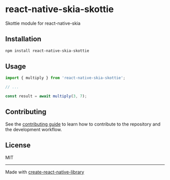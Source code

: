 # react-native-skia-skottie

Skottie module for react-native-skia

## Installation

```sh
npm install react-native-skia-skottie
```

## Usage

```js
import { multiply } from 'react-native-skia-skottie';

// ...

const result = await multiply(3, 7);
```

## Contributing

See the [contributing guide](CONTRIBUTING.md) to learn how to contribute to the repository and the development workflow.

## License

MIT

---

Made with [create-react-native-library](https://github.com/callstack/react-native-builder-bob)
